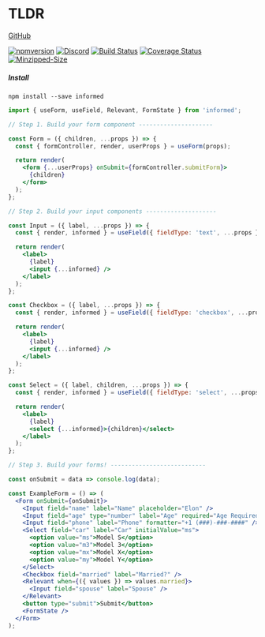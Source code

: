 # TLDR

[GitHub](https://github.com/joepuzzo/informed)

[![npmversion](https://img.shields.io/npm/v/informed.svg)](https://www.npmjs.com/package/informed)
[![Discord](https://img.shields.io/discord/676066734746370058)](https://discord.gg/zpF5wA)
[![Build Status](https://travis-ci.org/joepuzzo/informed.svg?branch=master)](https://travis-ci.org/joepuzzo/informed)
[![Coverage Status](https://coveralls.io/repos/github/joepuzzo/informed/badge.svg?branch=master)](https://coveralls.io/github/joepuzzo/informed?branch=master)
[![Minzipped-Size](https://badgen.net/bundlephobia/minzip/informed)](https://bundlephobia.com/result?p=informed)

##### Install

```
npm install --save informed
```

```jsx
import { useForm, useField, Relevant, FormState } from 'informed';

// Step 1. Build your form component ---------------------

const Form = ({ children, ...props }) => {
  const { formController, render, userProps } = useForm(props);

  return render(
    <form {...userProps} onSubmit={formController.submitForm}>
      {children}
    </form>
  );
};

// Step 2. Build your input components --------------------

const Input = ({ label, ...props }) => {
  const { render, informed } = useField({ fieldType: 'text', ...props });

  return render(
    <label>
      {label}
      <input {...informed} />
    </label>
  );
};

const Checkbox = ({ label, ...props }) => {
  const { render, informed } = useField({ fieldType: 'checkbox', ...props });

  return render(
    <label>
      {label}
      <input {...informed} />
    </label>
  );
};

const Select = ({ label, children, ...props }) => {
  const { render, informed } = useField({ fieldType: 'select', ...props });

  return render(
    <label>
      {label}
      <select {...informed}>{children}</select>
    </label>
  );
};

// Step 3. Build your forms! ---------------------------

const onSubmit = data => console.log(data);

const ExampleForm = () => (
  <Form onSubmit={onSubmit}>
    <Input field="name" label="Name" placeholder="Elon" />
    <Input field="age" type="number" label="Age" required="Age Required" />
    <Input field="phone" label="Phone" formatter="+1 (###)-###-####" />
    <Select field="car" label="Car" initialValue="ms">
      <option value="ms">Model S</option>
      <option value="m3">Model 3</option>
      <option value="mx">Model X</option>
      <option value="my">Model Y</option>
    </Select>
    <Checkbox field="married" label="Married?" />
    <Relevant when={({ values }) => values.married}>
      <Input field="spouse" label="Spouse" />
    </Relevant>
    <button type="submit">Submit</button>
    <FormState />
  </Form>
);
```

<!-- STORY -->
